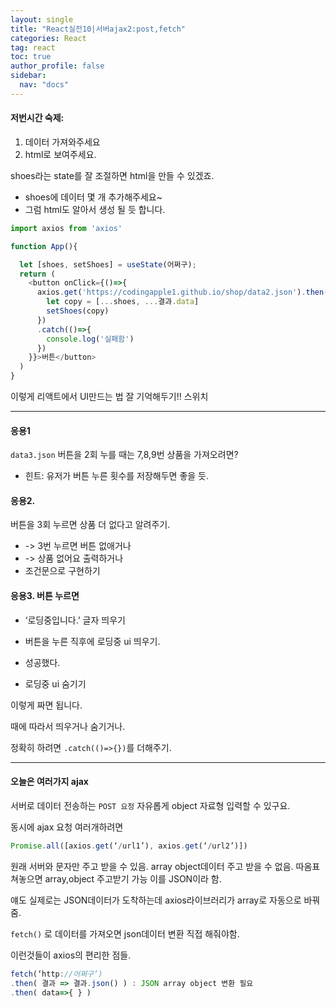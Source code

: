 ```yaml
---
layout: single
title: "React실전10|서버ajax2:post,fetch"
categories: React
tag: react
toc: true
author_profile: false
sidebar:
  nav: "docs"
---
```


#### 저번시간 숙제:
1. 데이터 가져와주세요
2. html로 보여주세요.


shoes라는 state를 잘 조절하면 html을 만들 수 있겠죠.


- shoes에 데이터 몇 개 추가해주세요~
- 그럼 html도 알아서 생성 될 듯 합니다.

```js
import axios from 'axios'

function App(){

  let [shoes, setShoes] = useState(어쩌구);
  return (
    <button onClick={()=>{
      axios.get('https://codingapple1.github.io/shop/data2.json').then((결과)=>{
        let copy = [...shoes, ...결과.data]
        setShoes(copy)
      })
      .catch(()=>{
        console.log('실패함')
      })
    }}>버튼</button>
  )
}
```


이렇게 리액트에서 
UI만드는 법 잘 기억해두기!!
스위치


---


#### 응용1

`data3.json`
버튼을 2회 누를 때는 7,8,9번 상품을 가져오려면?
- 힌트: 유저가 버튼 누른 횟수를 저장해두면 좋을 듯.


#### 응용2.
버튼을 3회 누르면 상품 더 없다고 알려주기.
- -> 3번 누르면 버튼 없애거나
- -> 상품 없어요 출력하거나
- 조건문으로 구현하기


#### 응용3. 버튼 누르면
- ‘로딩중입니다.’ 글자 띄우기

- 버튼을 누른 직후에 로딩중 ui 띄우기.
-  성공했다.
- 로딩중 ui 숨기기

이렇게 짜면 됩니다.

때에 따라서 띄우거나 숨기거나.

정확히 하려면 `.catch(()=>{})`를 더해주기.

---

#### 오늘은 여러가지 ajax

서버로 데이터 전송하는 `POST 요청`
자유롭게 object 자료형 입력할 수 있구요.

동시에 ajax 요청 여러개하려면
```js
Promise.all([axios.get(‘/url1’), axios.get(‘/url2’)])
```


원래 서버와 문자만 주고 받을 수 있음.
array object데이터 주고 받을 수 없음.
따옴표 쳐놓으면 array,object 주고받기 가능
이를 JSON이라 함.

얘도 실제로는 JSON데이터가 도착하는데 
axios라이브러리가 array로 자동으로 바꿔줌.

`fetch()` 로 데이터를 가져오면
json데이터 변환 직접 해줘야함.

이런것들이 axios의 편리한 점들.

```js
fetch(‘http://어쩌구’)
.then( 결과 => 결과.json() ) : JSON array object 변환 필요
.then( data=>{ } )

```





































